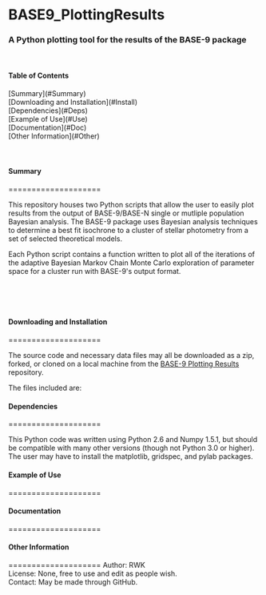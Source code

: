BASE9_PlottingResults
================================

<h3>A Python plotting tool for the results of the BASE-9 package</h3>

<br />

<h4>Table of Contents</h4>
[Summary](#Summary)<br />
[Downloading and Installation](#Install)<br />
[Dependencies](#Deps)<br />
[Example of Use](#Use)<br />
[Documentation](#Doc)<br />
[Other Information](#Other)<br />
<br /><br />


<a name="Summary"/>
<h4>Summary</h4>
====================

This repository houses two Python scripts that allow the user to easily plot results from the output of BASE-9/BASE-N single or mutliple population Bayesian analysis. The BASE-9 package uses Bayesian analysis techniques to determine a best fit isochrone to a cluster of stellar photometry from a set of selected theoretical models.

Each Python script contains a function written to plot all of the iterations of the adaptive Bayesian Markov Chain Monte Carlo exploration of parameter space for a cluster run with BASE-9's output format.


<br /> <br /><br />





<a name="Install"/>
<h4>Downloading and Installation</h4>
====================

The source code and necessary data files may all be downloaded as a zip, forked, or cloned on a local machine from the [BASE-9 Plotting Results](https://github.com/rwk506/BASE9_PlottingResults) repository.

The files included are:




<a name="Deps"/>
<h4>Dependencies</h4>
====================

This Python code was written using Python 2.6 and Numpy 1.5.1, but should be compatible with many other versions (though not Python 3.0 or higher). The user may have to install the matplotlib, gridspec, and pylab packages.



<a name="Use"/>
<h4>Example of Use</h4>
====================




<a name="Docs"/>
<h4>Documentation</h4>
====================




<a name="Other"/>
<h4>Other Information</h4>
====================
Author: RWK <br />
License: None, free to use and edit as people wish. <br />
Contact: May be made through GitHub. <br />


